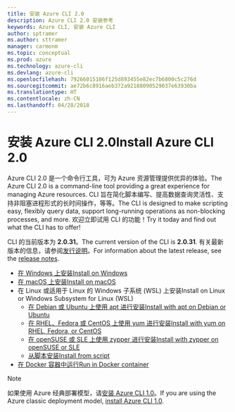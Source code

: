 ```yaml
---
title: 安装 Azure CLI 2.0
description: Azure CLI 2.0 安装参考
keywords: Azure CLI, 安装 Azure CLI
author: sptramer
ms.author: sttramer
manager: carmonm
ms.topic: conceptual
ms.prod: azure
ms.technology: azure-cli
ms.devlang: azure-cli
ms.openlocfilehash: 79266015106f125d893455e82ec7b6800c5c276d
ms.sourcegitcommit: ae72b6c8916aeb372a92188090529037e63930ba
ms.translationtype: HT
ms.contentlocale: zh-CN
ms.lasthandoff: 04/28/2018
---
```

# <a name="install-azure-cli-20"></a><span data-ttu-id="34dc4-104">安装 Azure CLI 2.0</span><span class="sxs-lookup"><span data-stu-id="34dc4-104">Install Azure CLI 2.0</span></span>

<span data-ttu-id="34dc4-105">Azure CLI 2.0 是一个命令行工具，可为 Azure 资源管理提供优异的体验。</span><span class="sxs-lookup"><span data-stu-id="34dc4-105">The Azure CLI 2.0 is a command-line tool providing a great experience for managing Azure resources.</span></span> <span data-ttu-id="34dc4-106">CLI 旨在简化脚本编写、提高数据查询灵活性、支持非阻塞进程形式的长时间操作，等等。</span><span class="sxs-lookup"><span data-stu-id="34dc4-106">The CLI is designed to make scripting easy, flexibly query data, support long-running operations as non-blocking processes, and more.</span></span> <span data-ttu-id="34dc4-107">欢迎立即试用 CLI 的功能！</span><span class="sxs-lookup"><span data-stu-id="34dc4-107">Try it today and find out what the CLI has to offer!</span></span>

<span data-ttu-id="34dc4-108">CLI 的当前版本为 __2.0.31__。</span><span class="sxs-lookup"><span data-stu-id="34dc4-108">The current version of the CLI is __2.0.31__.</span></span> <span data-ttu-id="34dc4-109">有关最新版本的信息，请参阅[发行说明](release-notes-azure-cli.md)。</span><span class="sxs-lookup"><span data-stu-id="34dc4-109">For information about the latest release, see the [release notes](release-notes-azure-cli.md).</span></span>

* [<span data-ttu-id="34dc4-110">在 Windows 上安装</span><span class="sxs-lookup"><span data-stu-id="34dc4-110">Install on Windows</span></span>](install-azure-cli-windows.md)
* [<span data-ttu-id="34dc4-111">在 macOS 上安装</span><span class="sxs-lookup"><span data-stu-id="34dc4-111">Install on macOS</span></span>](install-azure-cli-macos.md)
* <span data-ttu-id="34dc4-112">在 Linux 或适用于 Linux 的 Windows 子系统 (WSL) 上安装</span><span class="sxs-lookup"><span data-stu-id="34dc4-112">Install on Linux or Windows Subsystem for Linux (WSL)</span></span>
  * [<span data-ttu-id="34dc4-113">在 Debian 或 Ubuntu 上使用 apt 进行安装</span><span class="sxs-lookup"><span data-stu-id="34dc4-113">Install with apt on Debian or Ubuntu</span></span>](install-azure-cli-apt.md)
  * [<span data-ttu-id="34dc4-114">在 RHEL、Fedora 或 CentOS 上使用 yum 进行安装</span><span class="sxs-lookup"><span data-stu-id="34dc4-114">Install with yum on RHEL, Fedora, or CentOS </span></span>](install-azure-cli-yum.md)
  * [<span data-ttu-id="34dc4-115">在 openSUSE 或 SLE 上使用 zypper 进行安装</span><span class="sxs-lookup"><span data-stu-id="34dc4-115">Install with zypper on openSUSE or SLE </span></span>](install-azure-cli-zypper.md)
  * [<span data-ttu-id="34dc4-116">从脚本安装</span><span class="sxs-lookup"><span data-stu-id="34dc4-116">Install from script</span></span>](install-azure-cli-linux.md)
* [<span data-ttu-id="34dc4-117">在 Docker 容器中运行</span><span class="sxs-lookup"><span data-stu-id="34dc4-117">Run in Docker container</span></span>](run-azure-cli-docker.md)

> [!NOTE]
> <span data-ttu-id="34dc4-118">如果使用 Azure 经典部署模型，请[安装 Azure CLI 1.0](install-cli-version-1.0.md)。</span><span class="sxs-lookup"><span data-stu-id="34dc4-118">If you are using the Azure classic deployment model, [install Azure CLI 1.0](install-cli-version-1.0.md).</span></span>

